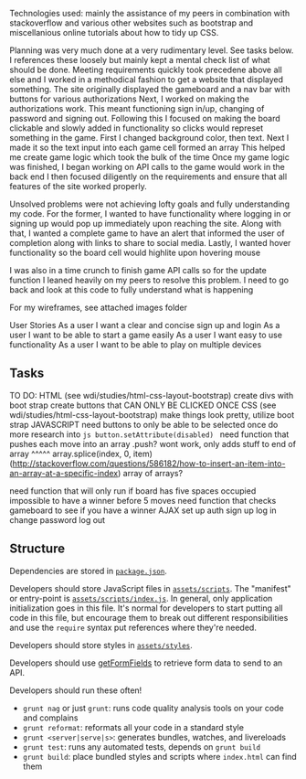 

Technologies used: mainly the assistance of my peers in combination with stackoverflow
  and various other websites such as bootstrap and miscellanious online tutorials about
  how to tidy up CSS.

Planning was very much done at a very rudimentary level. See tasks below. I references these
  loosely but mainly kept a mental check list of what should be done. Meeting requirements quickly
  took precedene above all else and I worked in a methodical fashion to get a website that displayed
  something. The site originally displayed the gameboard and a nav bar with buttons for various authorizations
  Next, I worked on making the authorizations work. This meant functioning sign in/up, changing of password
  and signing out.
  Following this I focused on making the board clickable and slowly added in functionality so clicks would
  represet something in the game. First I changed background color, then text.
  Next I made it so the text input into each game cell formed an array
  This helped me create game logic which took the bulk of the time
  Once my game logic was finished, I began working on API calls to the game would work in the back end
  I then focused diligently on the requirements and ensure that all features of the site worked properly.

Unsolved problems were not achieving lofty goals and fully understanding my code. For the former, I wanted to have
  functionality where logging in or signing up would pop up immediately upon reaching the site. Along with that, I
  wanted a complete game to have an alert that informed the user of completion along with links to share to social media.
  Lastly, I wanted hover functionality so the board cell would highlite upon hovering mouse

  I was also in a time crunch to finish game API calls so for the update function I leaned heavily on my peers to resolve this
  problem. I need to go back and look at this code to fully understand what is happening

For my wireframes, see attached images folder

User Stories
As a user I want a clear and concise sign up and login
As a user I want to be able to start a game easily
As a user I want easy to use functionality
As a user I want to be able to play on multiple devices





## Tasks

TO DO:
HTML (see wdi/studies/html-css-layout-bootstrap)
  create divs with boot strap
  create buttons that CAN ONLY BE CLICKED ONCE
CSS (see wdi/studies/html-css-layout-bootstrap)
  make things look pretty, utilize boot strap
JAVASCRIPT
  need buttons to only be able to be selected once
    do more research into ```js
    button.setAttribute(disabled)
    ```
  need function that pushes each move into an array
    .push? wont work, only adds stuff to end of array
    ^^^^^ array.splice(index, 0, item)
    (http://stackoverflow.com/questions/586182/how-to-insert-an-item-into-an-array-at-a-specific-index)
    array of arrays?

  need function that will only run if board has five spaces occupied
    impossible to have a winner before 5 moves
  need function that checks gameboard to see if you have a winner
AJAX
  set up auth
  sign up
  log in
  change password
  log out







## Structure

Dependencies are stored in [`package.json`](package.json).

Developers should store JavaScript files in [`assets/scripts`](assets/scripts).
The "manifest" or entry-point is
[`assets/scripts/index.js`](assets/scripts/index.js). In general, only
application initialization goes in this file. It's normal for developers to
start putting all code in this file, but encourage them to break out different
responsibilities and use the `require` syntax put references where they're
needed.

Developers should store styles in [`assets/styles`](assets/styles).

Developers should use [getFormFields](forms.md) to retrieve form data to send to
 an API.

Developers should run these often!

-   `grunt nag` or just `grunt`: runs code quality analysis tools on your code
    and complains
-   `grunt reformat`: reformats all your code in a standard style
-   `grunt <server|serve|s>`: generates bundles, watches, and livereloads
-   `grunt test`: runs any automated tests, depends on `grunt build`
-   `grunt build`: place bundled styles and scripts where `index.html` can find
    them

